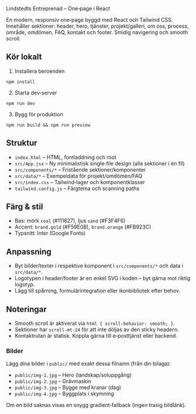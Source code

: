 Lindstedts Entreprenad – One‑page i React

En modern, responsiv one‑page byggd med React och Tailwind CSS. Innehåller sektioner: header, hero, tjänster, projekt/galleri, om oss, process, område, omdömen, FAQ, kontakt och footer. Smidig navigering och smooth scroll.

## Kör lokalt

1) Installera beroenden

`npm install`

2) Starta dev‑server

`npm run dev`

3) Bygg för produktion

`npm run build && npm run preview`

## Struktur

- `index.html` – HTML, fontladdning och root
- `src/App.jsx` – Ny minimalistisk single‑file design (alla sektioner i en fil)
- `src/components/*` – Fristående sektioner/komponenter
- `src/data/*` – Exempeldata för projekt/omdömen/FAQ
- `src/index.css` – Tailwind‑lager och komponentklasser
- `tailwind.config.js` – Färgtema och scanning paths

## Färg & stil

- Bas: mörk `coal` (#111827), ljus `sand` (#F3F4F6)
- Accent: `brand.gold` (#F59E0B), `brand.orange` (#FB923C)
- Typsnitt: Inter (Google Fonts)

## Anpassning

- Byt bilder/texter i respektive komponent i `src/components/*` och data i `src/data/*`.
- Logotypen i header/footer är en enkel SVG i koden – byt gärna mot riktig logotyp.
- Lägg till spårning, formulärintegration eller ikonbibliotek efter behov.

## Noteringar

- Smooth scroll är aktiverat via `html { scroll-behavior: smooth; }`.
- Sektioner har `scroll-mt-24` för att inte döljas av den sticky headern.
- Kontaktrutan är statisk. Koppla gärna till e‑posttjänst eller backend.

### Bilder

Lägg dina bilder i `public/` med exakt dessa filnamn (från din bilaga):

- `public/img-1.jpg` – Hero (landskap/soluppgång)
- `public/img-2.jpg` – Grävmaskin
- `public/img-3.jpg` – Bygge med kranar (dag)
- `public/img-4.jpg` – Byggplats i skymning

Om en bild saknas visas en snygg gradient‑fallback (ingen trasig bildlänk).
